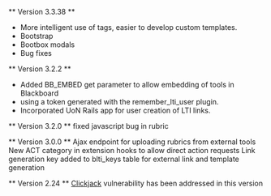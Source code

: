 ** Version 3.3.38 **
* More intelligent use of tags, easier to develop custom templates.
* Bootstrap
* Bootbox modals
* Bug fixes

** Version 3.2.2 **
* Added BB_EMBED get parameter to allow embedding of tools in Blackboard
* using a token generated with the remember_lti_user plugin.
* Incorporated UoN Rails app for user creation of LTI links.

** Version 3.2.0 **
 fixed javascript bug in rubric

** Version 3.0.0 **
 Ajax endpoint for uploading rubrics from external tools
  New ACT category in extension hooks to allow direct action requests
 Link generation key added to blti_keys table for external link and template generation

** Version 2.24 **
 [Clickjack](https://www.owasp.org/index.php/Clickjacking) vulnerability has been addressed in this version

